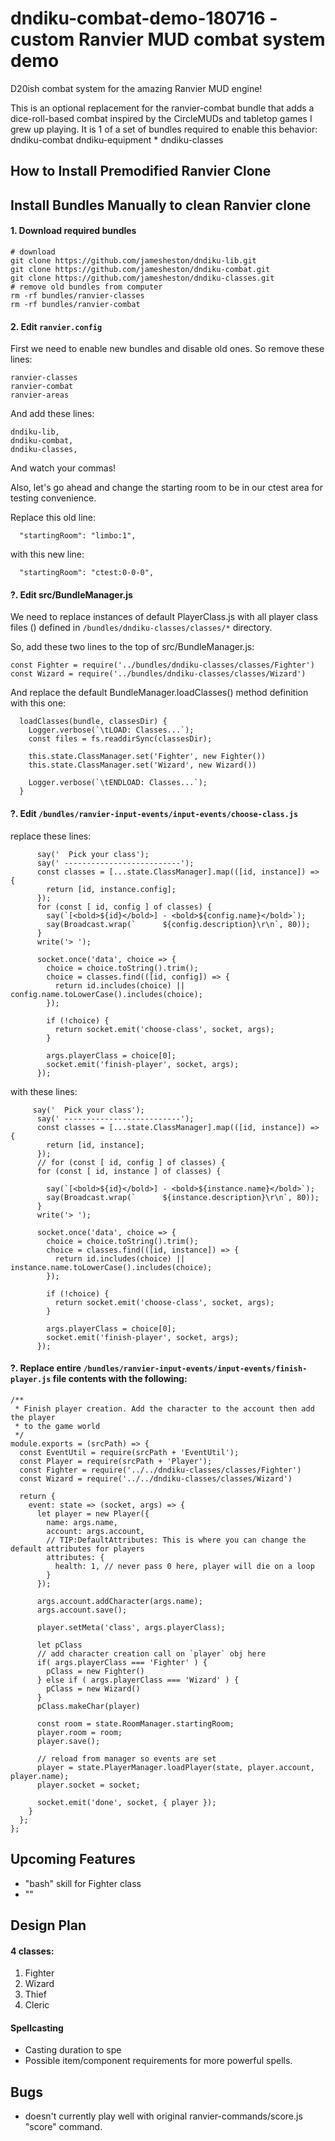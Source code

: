 # dndiku-combat-demo-180716 - custom Ranvier MUD combat system demo

D20ish combat system for the amazing Ranvier MUD engine!

This is an optional replacement for the ranvier-combat bundle that adds a dice-roll-based combat inspired by the CircleMUDs and tabletop games I grew up playing.
It is 1 of a set of bundles required to enable this behavior: dndiku-combat dndiku-equipment * dndiku-classes

## How to Install Premodified Ranvier Clone


## Install Bundles __Manually__ to clean Ranvier clone

#### 1. Download required bundles
```
# download
git clone https://github.com/jamesheston/dndiku-lib.git
git clone https://github.com/jamesheston/dndiku-combat.git
git clone https://github.com/jamesheston/dndiku-classes.git
# remove old bundles from computer
rm -rf bundles/ranvier-classes
rm -rf bundles/ranvier-combat
```


#### 2. Edit `ranvier.config` 
First we need to enable new bundles and disable old ones. 
So remove these lines:
```
ranvier-classes
ranvier-combat
ranvier-areas
```
And add these lines:
```
dndiku-lib,
dndiku-combat,
dndiku-classes,
```
And watch your commas!

Also, let's go ahead and change the starting room to be in our ctest area for testing convenience.

Replace this old line: 
```
  "startingRoom": "limbo:1",
```
with this new line:
```
  "startingRoom": "ctest:0-0-0",
```


#### ?. Edit src/BundleManager.js 

We need to replace instances of default PlayerClass.js with all player class files () defined in `/bundles/dndiku-classes/classes/*` directory.

So, add these two lines to the top of src/BundleManager.js:
```
const Fighter = require('../bundles/dndiku-classes/classes/Fighter')
const Wizard = require('../bundles/dndiku-classes/classes/Wizard')
```

And replace the default BundleManager.loadClasses() method definition with this one:
```
  loadClasses(bundle, classesDir) {
    Logger.verbose(`\tLOAD: Classes...`);
    const files = fs.readdirSync(classesDir);

    this.state.ClassManager.set('Fighter', new Fighter())
    this.state.ClassManager.set('Wizard', new Wizard())

    Logger.verbose(`\tENDLOAD: Classes...`);
  }
```

#### ?. Edit `/bundles/ranvier-input-events/input-events/choose-class.js`

replace these lines:
```
      say('  Pick your class');
      say(' --------------------------');
      const classes = [...state.ClassManager].map(([id, instance]) => {
        return [id, instance.config];
      });
      for (const [ id, config ] of classes) {
        say(`[<bold>${id}</bold>] - <bold>${config.name}</bold>`);
        say(Broadcast.wrap(`      ${config.description}\r\n`, 80));
      }
      write('> ');

      socket.once('data', choice => {
        choice = choice.toString().trim();
        choice = classes.find(([id, config]) => {
          return id.includes(choice) || config.name.toLowerCase().includes(choice);
        });

        if (!choice) {
          return socket.emit('choose-class', socket, args);
        }

        args.playerClass = choice[0];
        socket.emit('finish-player', socket, args);
      });
```

with these lines:
```
     say('  Pick your class');
      say(' --------------------------');
      const classes = [...state.ClassManager].map(([id, instance]) => {
        return [id, instance];
      });
      // for (const [ id, config ] of classes) {
      for (const [ id, instance ] of classes) {

        say(`[<bold>${id}</bold>] - <bold>${instance.name}</bold>`);
        say(Broadcast.wrap(`      ${instance.description}\r\n`, 80));
      }
      write('> ');

      socket.once('data', choice => {
        choice = choice.toString().trim();
        choice = classes.find(([id, instance]) => {
          return id.includes(choice) || instance.name.toLowerCase().includes(choice);
        });

        if (!choice) {
          return socket.emit('choose-class', socket, args);
        }

        args.playerClass = choice[0];
        socket.emit('finish-player', socket, args);
      });
```

#### ?. Replace entire `/bundles/ranvier-input-events/input-events/finish-player.js` file contents with the following:
```
/**
 * Finish player creation. Add the character to the account then add the player
 * to the game world
 */
module.exports = (srcPath) => {
  const EventUtil = require(srcPath + 'EventUtil');
  const Player = require(srcPath + 'Player');
  const Fighter = require('../../dndiku-classes/classes/Fighter')
  const Wizard = require('../../dndiku-classes/classes/Wizard')

  return {
    event: state => (socket, args) => {
      let player = new Player({
        name: args.name,
        account: args.account,
        // TIP:DefaultAttributes: This is where you can change the default attributes for players
        attributes: {
          health: 1, // never pass 0 here, player will die on a loop
        }
      });

      args.account.addCharacter(args.name);
      args.account.save();

      player.setMeta('class', args.playerClass);

      let pClass
      // add character creation call on `player` obj here
      if( args.playerClass === 'Fighter' ) {
        pClass = new Fighter()
      } else if ( args.playerClass === 'Wizard' ) {
        pClass = new Wizard()
      }
      pClass.makeChar(player)

      const room = state.RoomManager.startingRoom;
      player.room = room;
      player.save();

      // reload from manager so events are set
      player = state.PlayerManager.loadPlayer(state, player.account, player.name);
      player.socket = socket;

      socket.emit('done', socket, { player });
    }
  };
};

```













## Upcoming Features
* "bash" skill for Fighter class
* ""


## Design Plan

#### 4 classes:
  1. Fighter
  2. Wizard
  3. Thief
  4. Cleric

#### Spellcasting
  * Casting duration to spe
  * Possible item/component requirements for more powerful spells.


## Bugs
* doesn't currently play well with original ranvier-commands/score.js "score" command.
